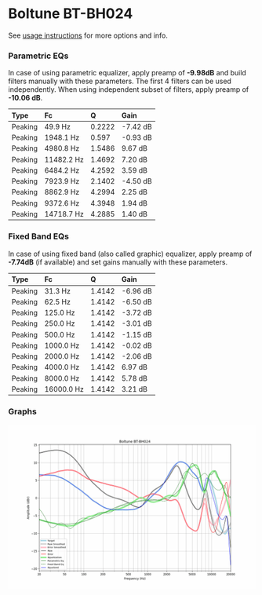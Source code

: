 # Boltune BT-BH024
See [usage instructions](https://github.com/jaakkopasanen/AutoEq#usage) for more options and info.

### Parametric EQs
In case of using parametric equalizer, apply preamp of **-9.98dB** and build filters manually
with these parameters. The first 4 filters can be used independently.
When using independent subset of filters, apply preamp of **-10.06 dB**.

| Type    | Fc         |      Q | Gain     |
|:--------|:-----------|:-------|:---------|
| Peaking | 49.9 Hz    | 0.2222 | -7.42 dB |
| Peaking | 1948.1 Hz  | 0.597  | -0.93 dB |
| Peaking | 4980.8 Hz  | 1.5486 | 9.67 dB  |
| Peaking | 11482.2 Hz | 1.4692 | 7.20 dB  |
| Peaking | 6484.2 Hz  | 4.2592 | 3.59 dB  |
| Peaking | 7923.9 Hz  | 2.1402 | -4.50 dB |
| Peaking | 8862.9 Hz  | 4.2994 | 2.25 dB  |
| Peaking | 9372.6 Hz  | 4.3948 | 1.94 dB  |
| Peaking | 14718.7 Hz | 4.2885 | 1.40 dB  |

### Fixed Band EQs
In case of using fixed band (also called graphic) equalizer, apply preamp of **-7.74dB**
(if available) and set gains manually with these parameters.

| Type    | Fc         |      Q | Gain     |
|:--------|:-----------|:-------|:---------|
| Peaking | 31.3 Hz    | 1.4142 | -6.96 dB |
| Peaking | 62.5 Hz    | 1.4142 | -6.50 dB |
| Peaking | 125.0 Hz   | 1.4142 | -3.72 dB |
| Peaking | 250.0 Hz   | 1.4142 | -3.01 dB |
| Peaking | 500.0 Hz   | 1.4142 | -1.15 dB |
| Peaking | 1000.0 Hz  | 1.4142 | -0.02 dB |
| Peaking | 2000.0 Hz  | 1.4142 | -2.06 dB |
| Peaking | 4000.0 Hz  | 1.4142 | 6.97 dB  |
| Peaking | 8000.0 Hz  | 1.4142 | 5.78 dB  |
| Peaking | 16000.0 Hz | 1.4142 | 3.21 dB  |

### Graphs
![](./Boltune%20BT-BH024.png)